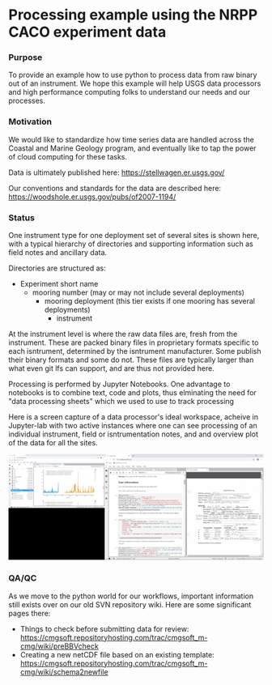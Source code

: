 # Processing example using the NRPP CACO experiment data

### Purpose
To provide an example how to use python to process data from raw binary out of an instrument.  We hope this example will help USGS data processors and high performance computing folks to understand our needs and our processes.

### Motivation
We would like to standardize how time series data are handled across the Coastal and Marine Geology program, and eventually like to tap the power of cloud computing for these tasks.  

Data is ultimately published here:  https://stellwagen.er.usgs.gov/

Our conventions and standards for the data are described here:  https://woodshole.er.usgs.gov/pubs/of2007-1194/

### Status
One instrument type for one deployment set of several sites is shown here, with a typical hierarchy of directories and supporting information such as field notes and ancillary data.

Directories are structured as:
* Experiment short name
	* mooring number (may or may not include several deployments)
		* mooring deployment (this tier exists if one mooring has several deployments)
			* instrument

At the instrument level is where the raw data files are, fresh from the instrument.  These are packed binary files in proprietary formats specific to each isntrument, determined by the isntrument manufacturer.  Some publish their binary formats and some do not.  These files are typically larger than what even git lfs can support, and are thus not provided here.

Processing is performed by Jupyter Notebooks.  One advantage to notebooks is to combine text, code and plots, thus elminating the need for "data processing sheets" which we used to use to track processing

Here is a screen capture of a data processor's ideal workspace, acheive in Jupyter-lab with two active instances where one can see processing of an individual instrument, field or isntrumentation notes, and and overview plot of the data for all the sites.

![screen shot](idealprocessorsview.jpg)

### QA/QC 
As we move to the python world for our workflows, important information still exists over on our old SVN repository wiki.  Here are some significant pages there:
* Things to check before submitting data for review:  https://cmgsoft.repositoryhosting.com/trac/cmgsoft_m-cmg/wiki/preBBVcheck
* Creating a new netCDF file based on an existing template:  https://cmgsoft.repositoryhosting.com/trac/cmgsoft_m-cmg/wiki/schema2newfile